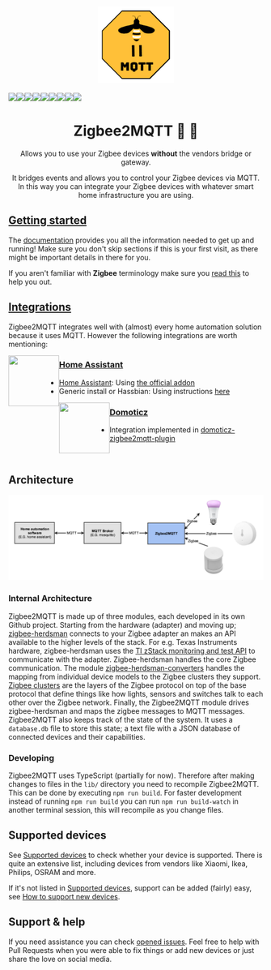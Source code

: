 <div align="center">
    <a href="https://github.com/koenkk/zigbee2mqtt">
        <img width="150" height="150" src="images/logo.png">
    </a>
    <br>
    <br>
    <div style="display: flex;">
        <a href="https://github.com/Koenkk/zigbee2mqtt/actions?query=workflow%3ACI">
            <img src="https://github.com/koenkk/zigbee2mqtt/workflows/CI/badge.svg">
        </a>
        <a href="https://github.com/Koenkk/zigbee2mqtt/releases">
            <img src="https://img.shields.io/github/release/koenkk/zigbee2mqtt.svg">
        </a>
        <a href="https://github.com/Koenkk/zigbee2mqtt/stargazers">
            <img src="https://img.shields.io/github/stars/koenkk/zigbee2mqtt.svg">
        </a>
        <a href="https://www.paypal.me/koenkk">
            <img src="https://img.shields.io/badge/donate-PayPal-blue.svg">
        </a>
        <a href="https://discord.gg/dadfWYE">
            <img src="https://img.shields.io/discord/556563650429583360.svg">
        </a>
        <a href="http://zigbee2mqtt.discourse.group/">
            <img src="https://img.shields.io/discourse/https/zigbee2mqtt.discourse.group/status.svg">
        </a>
        <a>
            <img src="https://img.shields.io/badge/Coverage-100%25-brightgreen.svg">
        </a>
        <a href="https://www.codacy.com/manual/Koenkk/zigbee2mqtt?utm_source=github.com&amp;utm_medium=referral&amp;utm_content=Koenkk/zigbee2mqtt&amp;utm_campaign=Badge_Grade">
            <img src="https://api.codacy.com/project/badge/Grade/24f1e0fe39f04daa810e8a1416693d3f">
        </a>
        <a href="https://www.npmjs.com/package/zigbee2mqtt">
            <img src="https://img.shields.io/npm/v/zigbee2mqtt">
        </a>
    </div>
    <h1>Zigbee2MQTT  🌉 🐝</h1>
    <p>
        Allows you to use your Zigbee devices <b>without</b> the vendors bridge or gateway.
    </p>
    <p>
        It bridges events and allows you to control your Zigbee devices via MQTT. In this way you can integrate your Zigbee devices with whatever smart home infrastructure you are using.
    </p>
</div>

## [Getting started](https://www.zigbee2mqtt.io/guide/getting-started)
The [documentation](https://www.zigbee2mqtt.io/) provides you all the information needed to get up and running! Make sure you don't skip sections if this is your first visit, as there might be important details in there for you.

If you aren't familiar with **Zigbee** terminology make sure you [read this](https://www.zigbee2mqtt.io/advanced/zigbee/01_zigbee_network.html) to help you out.

## [Integrations](https://www.zigbee2mqtt.io/guide/usage/integrations.html)
Zigbee2MQTT integrates well with (almost) every home automation solution because it uses MQTT. However the following integrations are worth mentioning:

<img align="left" height="100px" width="100px" src="https://user-images.githubusercontent.com/7738048/40914297-49e6e560-6800-11e8-8904-36cce896e5a8.png">

### [Home Assistant](https://www.home-assistant.io/)
- [Home Assistant](https://www.home-assistant.io/hassio/): Using [the official addon](https://github.com/zigbee2mqtt/hassio-zigbee2mqtt)
- Generic install or Hassbian: Using instructions [here](https://www.zigbee2mqtt.io/guide/usage/integrations/home_assistant.html)

<img align="left" height="100px" width="100px" src="https://user-images.githubusercontent.com/2734836/47615848-b8dd8700-dabd-11e8-9d77-175002dd8987.png">

### [Domoticz](https://www.domoticz.com/)
- Integration implemented in [domoticz-zigbee2mqtt-plugin](https://github.com/stas-demydiuk/domoticz-zigbee2mqtt-plugin)

<br>

## Architecture
![Architecture](images/architecture.png)

### Internal Architecture
Zigbee2MQTT is made up of three modules, each developed in its own Github project. Starting from the hardware (adapter) and moving up; [zigbee-herdsman](https://github.com/koenkk/zigbee-herdsman) connects to your Zigbee adapter an makes an API available to the higher levels of the stack. For e.g. Texas Instruments hardware, zigbee-herdsman uses the [TI zStack monitoring and test API](https://github.com/koenkk/zigbee-herdsman/raw/master/docs/Z-Stack%20Monitor%20and%20Test%20API.pdf) to communicate with the adapter. Zigbee-herdsman handles the core Zigbee communication. The module [zigbee-herdsman-converters](https://github.com/koenkk/zigbee-herdsman-converters) handles the mapping from individual device models to the Zigbee clusters they support. [Zigbee clusters](https://github.com/Koenkk/zigbee-herdsman/raw/master/docs/Zigbee%20Cluster%20Library%20Specification%20v7.pdf) are the layers of the Zigbee protocol on top of the base protocol that define things like how lights, sensors and switches talk to each other over the Zigbee network.  Finally, the Zigbee2MQTT module drives zigbee-herdsman and maps the zigbee messages to MQTT messages. Zigbee2MQTT also keeps track of the state of the system.  It uses a `database.db` file to store this state; a text file with a JSON database of connected devices and their capabilities.

### Developing
Zigbee2MQTT uses TypeScript (partially for now). Therefore after making changes to files in the `lib/` directory you need to recompile Zigbee2MQTT. This can be done by executing `npm run build`. For faster development instead of running `npm run build` you can run `npm run build-watch` in another terminal session, this will recompile as you change files.

## Supported devices
See [Supported devices](https://www.zigbee2mqtt.io/information/supported_devices.html) to check whether your device is supported. There is quite an extensive list, including devices from vendors like Xiaomi, Ikea, Philips, OSRAM and more.

If it's not listed in [Supported devices](https://www.zigbee2mqtt.io/supported-devices), support can be added (fairly) easy, see [How to support new devices](https://www.zigbee2mqtt.io/advanced/support-new-devices/01_support_new_devices.html).

## Support & help
If you need assistance you can check [opened issues](https://github.com/Koenkk/zigbee2mqtt/issues). Feel free to help with Pull Requests when you were able to fix things or add new devices or just share the love on social media.
